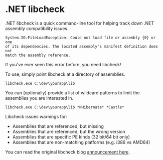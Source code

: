 .NET libcheck
=============

.NET libcheck is a quick command-line tool for helping track down .NET assembly 
compatibility issues. 

    System.IO.FileLoadException: Could not load file or assembly {0} or one
    of its dependencies. The located assembly's manifest definition does not
    match the assembly reference.

If you've ever seen this error before, you need libcheck!

To use, simply point libcheck at a directory of assemblies. 

```
libcheck.exe C:\dev\yourapp\lib
```

You can (optionally) provide a list of wildcard patterns to limit the assemblies
you are interested in.

```
libcheck.exe C:\dev\yourapp\lib *NHibernate* *Castle*
```

Libcheck issues warnings for:

 * Assemblies that are referenced, but missing
 * Assemblies that are referenced, but the wrong version
 * Assemblies that are specific PE kinds (32 bit/64 bit only)
 * Assemblies that are non-matching platforms (e.g. i386 vs AMD64)
 
You can read the original libcheck blog [announcement here](http://richarddingwall.name/2010/05/06/libcheck-quick-and-dirty-assembly-compatibility-debugging/).

